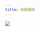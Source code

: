 ```yaml
---
title: 权限维持
---
```


![](https://security-1310978225.cos.ap-beijing.myqcloud.com/public/img/home.svg)
